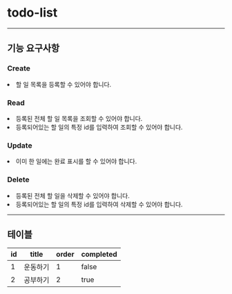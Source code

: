 # todo-list
---
## 기능 요구사항
### <b>Create</b>
<li>할 일 목록을 등록할 수 있어야 합니다.</li>

### <b> Read </b>
<li>등록된 전체 할 일 목록을 조회할 수 있어야 합니다.</li>
<li>등록되어있는 할 일의 특정 id를 입력하여 조회할 수 있어야 합니다.</li>

### <b> Update </b>
<li>이미 한 일에는 완료 표시를 할 수 있어야 합니다.</li>
<li할 일의 내용을 수정할 수 있어야 합니다.</li>

### <b> Delete </b>
<li>등록된 전체 할 일을 삭제할 수 있어야 합니다.</li>
<li>등록되어있는 할 일의 특정 id를 입력하여 삭제할 수 있어야 합니다.</li>

---
## 테이블
id | title | order | completed
---- | ---- | ---- | ----
1 | 운동하기 | 1 | false
2 | 공부하기 | 2 | true
